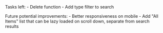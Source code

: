 Tasks left:
    - Delete function
    - Add type filter to search

Future potential improvements:
    - Better responsiveness on mobile
    - Add "All Items" list that can be lazy loaded on scroll down, separate from search results